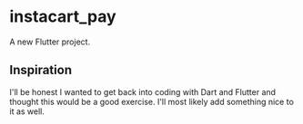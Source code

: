 # instacart_pay

A new Flutter project.

## Inspiration
I'll be honest I wanted to get back into coding with Dart and Flutter and thought this would be a good exercise. I'll most likely add something nice to it as well.
